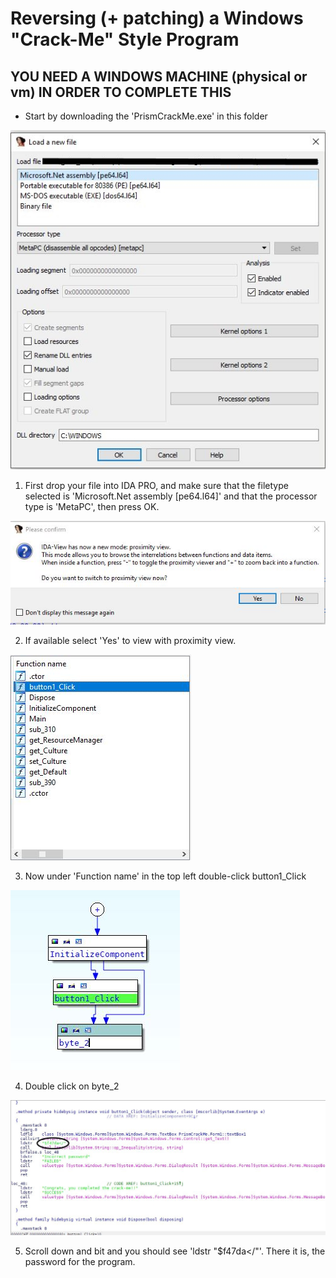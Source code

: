 # Reversing (+ patching) a Windows "Crack-Me" Style Program

## YOU NEED A WINDOWS MACHINE (physical or vm) IN ORDER TO COMPLETE THIS

- Start by downloading the 'PrismCrackMe.exe' in this folder

![loadingFile](loadingFile.JPG)

1. First drop your file into IDA PRO, and make sure that the filetype selected is 'Microsoft.Net assembly [pe64.l64]' and that the processor type is 'MetaPC', then press OK.

![selectProximityView](selectProximityView.JPG)

2. If available select 'Yes' to view with proximity view.

![clickHere](clickHere.JPG)

3. Now under 'Function name' in the top left double-click button1_Click

![andHere](andHere.JPG)

4. Double click on byte_2

![scrollDown](scrollDown.JPG)

5. Scroll down and bit and you should see 'ldstr "$f47da</"'. There it is, the password for the program. 